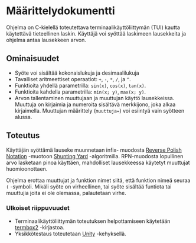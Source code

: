 # Määrittelydokumentti

Ohjelma on C-kielellä toteutettava terminaalikäyttöliittymän (TUI) kautta käytettävä tieteellinen laskin. 
Käyttäjä voi syöttää laskimeen lausekkeita ja ohjelma antaa lausekkeen arvon.

## Ominaisuudet
- Syöte voi sisältää kokonaislukuja ja desimaalilukuja
- Tavalliset aritmeettiset operaatiot: `+`, `-`, `*`, `/`, ja `^`.
- Funktioita yhdellä parametrilla: `sin(x)`, `cos(x)`, `tan(x)`.
- Funktioita kahdella parametrilla: `min(x; y)`, `max(x; y)`.
- Arvon tallentaminen muuttujaan ja muuttujan käyttö lausekkeissa. 
Muuttuja on kirjaimia ja numeroita sisältävä merkkijono, joka alkaa kirjaimella.
Muuttujan määrittely (`muuttuja=`) voi esiintyä vain syötteen alussa.

## Toteutus

Käyttäjän syöttämä lauseke muunnetaan infix- muodosta [Reverse Polish Notation](https://en.wikipedia.org/wiki/Reverse_Polish_notation) -muotoon 
[Shunting Yard](https://en.wikipedia.org/wiki/Shunting_yard_algorithm) -algoritmilla. 
RPN-muodosta lopullinen arvo lasketaan pinoa käyttäen, mahdolliset lausekkeessa käytetyt muuttujat huomioonottaen.

Ohjelma erottaa muuttujat ja funktion nimet siitä, että funktion nimeä seuraa `(` -symboli.
Mikäli syöte on virheellinen, tai syöte sisältää funtiota tai muuttujia joita ei ole olemassa, palautetaan virhe.

### Ulkoiset riippuvuudet
- Terminaalikäyttöliittymän toteutuksen helpottamiseen käytetään [termbox2](https://github.com/termbox/termbox2) -kirjastoa.
- Yksikkötestaus toteutetaan [Unity](https://github.com/ThrowTheSwitch/Unity) -kehyksellä.
